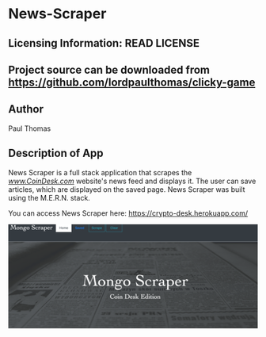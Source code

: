 # News-Scraper

Licensing Information: READ LICENSE
---
Project source can be downloaded from https://github.com/lordpaulthomas/clicky-game
----
Author
-----------
Paul Thomas


Description of App
-----------


News Scraper is a full stack application that scrapes the _www.CoinDesk.com_ website's news feed and displays it.  The user can save articles, which are displayed on the saved page.  News Scraper was built using the M.E.R.N. stack.

You can access News Scraper here:
https://crypto-desk.herokuapp.com/

![database](./assets/screenShot.png)
